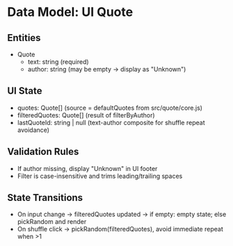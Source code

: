 # Data Model: UI Quote

## Entities
- Quote
  - text: string (required)
  - author: string (may be empty → display as "Unknown")

## UI State
- quotes: Quote[] (source = defaultQuotes from src/quote/core.js)
- filteredQuotes: Quote[] (result of filterByAuthor)
- lastQuoteId: string | null (text-author composite for shuffle repeat avoidance)

## Validation Rules
- If author missing, display "Unknown" in UI footer
- Filter is case-insensitive and trims leading/trailing spaces

## State Transitions
- On input change → filteredQuotes updated → if empty: empty state; else pickRandom and render
- On shuffle click → pickRandom(filteredQuotes), avoid immediate repeat when >1
